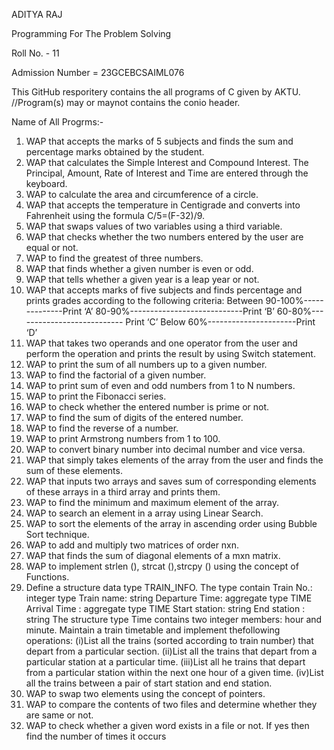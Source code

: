 ADITYA RAJ 

Programming For The Problem Solving


Roll No. - 11  


Admission Number = 23GCEBCSAIML076


This GitHub resporitery contains the all programs of C given by AKTU.
//Program(s) may or maynot contains the conio header.


Name of All Progrms:-
1. WAP that accepts the marks of 5 subjects and finds the sum and percentage marks obtained by the student. 
2. WAP that calculates the Simple Interest and Compound Interest. The Principal, Amount, Rate of Interest and Time 
are entered through the keyboard. 
3. WAP to calculate the area and circumference of a circle. 
4. WAP that accepts the temperature in Centigrade and converts into Fahrenheit using the formula C/5=(F-32)/9. 
5. WAP that swaps values of two variables using a third variable. 
6. WAP that checks whether the two numbers entered by the user are equal or not. 
7. WAP to find the greatest of three numbers. 
8. WAP that finds whether a given number is even or odd. 
9. WAP that tells whether a given year is a leap year or not. 
10. WAP that accepts marks of five subjects and finds percentage and prints grades according to the following criteria: 
Between 90-100%--------------Print ‘A’ 80-90%----------------------------Print ‘B’ 60-80%---------------------------
Print ‘C’ Below 60%----------------------Print ‘D’ 
11. WAP that takes two operands and one operator from the user and perform the operation and prints the result by 
using Switch statement. 
12. WAP to print the sum of all numbers up to a given number. 
13. WAP to find the factorial of a given number. 
14. WAP to print sum of even and odd numbers from 1 to N numbers. 
15. WAP to print the Fibonacci series. 
16. WAP to check whether the entered number is prime or not. 
17. WAP to find the sum of digits of the entered number. 
18. WAP to find the reverse of a number. 
19. WAP to print Armstrong numbers from 1 to 100. 
20. WAP to convert binary number into decimal number and vice versa. 
21. WAP that simply takes elements of the array from the user and finds the sum of these elements. 
22. WAP that inputs two arrays and saves sum of corresponding elements of these arrays in a third array and prints 
them. 
23. WAP to find the minimum and maximum element of the array. 
24. WAP to search an element in a array using Linear Search. 
25. WAP to sort the elements of the array in ascending order using Bubble Sort technique. 
26. WAP to add and multiply two matrices of order nxn. 
27. WAP that finds the sum of diagonal elements of a mxn matrix. 
28. WAP to implement strlen (), strcat (),strcpy () using the concept of Functions. 
29. Define a structure data type TRAIN_INFO. The type contain Train No.: integer type Train name: string Departure 
Time: aggregate type TIME Arrival Time : aggregate type TIME Start station: string End station : string The 
structure type Time contains two integer members: hour and minute. Maintain a train timetable and implement thefollowing operations: (i)List all the trains (sorted according to train number) that depart from a particular section. 
(ii)List all the trains that depart from a particular station at a particular time. (iii)List all he trains that depart from a 
particular station within the next one hour of a given time. (iv)List all the trains between a pair of start station and 
end station. 
30. WAP to swap two elements using the concept of pointers. 
31. WAP to compare the contents of two files and determine whether they are same or not. 
32. WAP to check whether a given word exists in a file or not. If yes then find the number of times it occurs
